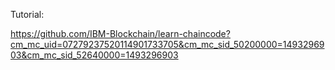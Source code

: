 Tutorial:

https://github.com/IBM-Blockchain/learn-chaincode?cm_mc_uid=07279237520114901733705&cm_mc_sid_50200000=1493296903&cm_mc_sid_52640000=1493296903
